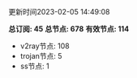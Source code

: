 更新时间2023-02-05 14:49:08

**总订阅: 45**
**总节点: 678**
**有效节点: 114**
- v2ray节点: 108
- trojan节点: 5
- ss节点: 1
